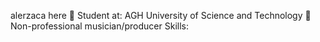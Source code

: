 alerzaca here
:book: Student at: AGH University of Science and Technology
:musical_keyboard: Non-professional musician/producer
Skills:
